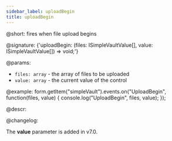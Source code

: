 ```yaml
---
sidebar_label: uploadBegin
title: uploadBegin
---          
```


@short: fires when file upload begins

@signature: {'uploadBegin: (files: ISimpleVaultValue[], value: ISimpleVaultValue[]) => void;'} 

@params:
- `files: array` - the array of files to be uploaded
- `value: array` - the current value of the control

@example:
form.getItem("simpleVault").events.on("UploadBegin", function(files, value) {
    console.log("UploadBegin", files, value);
});

@descr:

@changelog:

The **value** parameter is added in v7.0.
